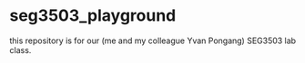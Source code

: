 # seg3503_playground
this repository is for our (me and my colleague Yvan Pongang) SEG3503 lab class.
